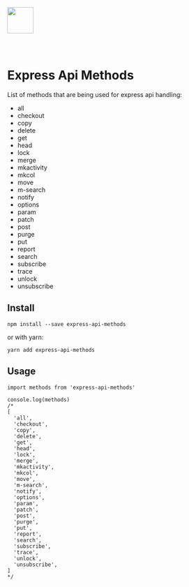 <img src="https://user-images.githubusercontent.com/11332183/34830588-a6895236-f6e4-11e7-8d70-258ce31dd8bc.png" height="60px" style="margin-bottom: 40px;" />

# Express Api Methods

List of methods that are being used for express api handling:

* all
* checkout
* copy
* delete
* get
* head
* lock
* merge
* mkactivity
* mkcol
* move
* m-search
* notify
* options
* param
* patch
* post
* purge
* put
* report
* search
* subscribe
* trace
* unlock
* unsubscribe

## Install

`npm install --save express-api-methods`

or with yarn:

`yarn add express-api-methods`

## Usage

```
import methods from 'express-api-methods'

console.log(methods)
/*
[
  'all',
  'checkout',
  'copy',
  'delete',
  'get',
  'head',
  'lock',
  'merge',
  'mkactivity',
  'mkcol',
  'move',
  'm-search',
  'notify',
  'options',
  'param',
  'patch',
  'post',
  'purge',
  'put',
  'report',
  'search',
  'subscribe',
  'trace',
  'unlock',
  'unsubscribe',
]
*/
```
